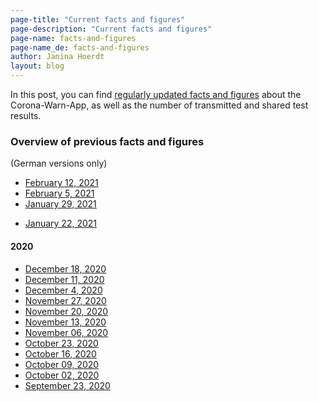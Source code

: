 ```yaml
---
page-title: "Current facts and figures"
page-description: "Current facts and figures"
page-name: facts-and-figures
page-name_de: facts-and-figures
author: Janina Hoerdt
layout: blog
---
```


In this post, you can find [regularly updated facts and figures](https://www.coronawarn.app/assets/documents/2021-02-12-cwa-daten-fakten.pdf) about the Corona-Warn-App, as well as the number of transmitted and shared test results. 



### **Overview of previous facts and figures** 
(German versions only) 

* [February 12, 2021](https://www.coronawarn.app/assets/documents/2021-02-12-cwa-daten-fakten.pdf)
* [February 5, 2021](https://www.coronawarn.app/assets/documents/2021-02-05-cwa-daten-fakten.pdf) 
* [January 29, 2021](https://www.coronawarn.app/assets/documents/2021-01-29-cwa-daten-fakten.pdf) 


<!-- overview -->

* [January 22, 2021](https://www.coronawarn.app/assets/documents/2021-01-22-cwa-daten-fakten.pdf) 

#### 2020
* [December 18, 2020](https://www.coronawarn.app/assets/documents/2020-12-18-cwa-daten-fakten.pdf)
* [December 11, 2020](https://www.coronawarn.app/assets/documents/2020-12-11-cwa-daten-fakten.pdf)
* [December 4, 2020](https://www.coronawarn.app/assets/documents/2020-12-04-cwa-daten-fakten.pdf)
* [November 27, 2020](https://www.coronawarn.app/assets/documents/2020-11-26-cwa-daten-fakten.pdf)
* [November 20, 2020](https://www.coronawarn.app/assets/documents/2020-11-20-cwa-daten-fakten.pdf)
* [November 13, 2020](https://www.coronawarn.app/assets/documents/2020-11-13-cwa-daten-fakten.pdf)
* [November 06, 2020](https://www.coronawarn.app/assets/documents/2020-11-06-cwa-daten-fakten.pdf)
* [October 23, 2020](https://www.coronawarn.app/assets/documents/2020-10-23-cwa-facts-and-figures.pdf)
* [October 16, 2020](https://www.coronawarn.app/assets/documents/2020-10-16-cwa-facts-and-figures.pdf)
* [October 09, 2020](https://www.coronawarn.app/assets/documents/2020-10-09-cwa-facts-and-figures.pdf)
* [October 02, 2020](https://www.coronawarn.app/assets/documents/2020-10-02-cwa-facts-and-figures.pdf)
* [September 23, 2020](https://www.coronawarn.app/assets/documents/2020-09-23-cwa-daten-fakten.pdf)

